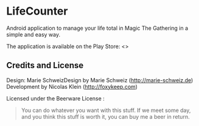 LifeCounter
===========

Android application to manage your life total in Magic The Gathering in a simple and easy way.

The application is available on the Play Store: <<URL>>

Credits and License
-------------------

Design: Marie SchweizDesign by Marie Schweiz (http://marie-schweiz.de)
Development by Nicolas Klein (http://foxykeep.com)

Licensed under the Beerware License :

> You can do whatever you want with this stuff. If we meet some day, and you think this stuff is worth it, you can buy me a beer in return.

